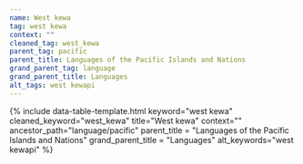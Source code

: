 ```yaml
---
name: West kewa
tag: west kewa
context: ""
cleaned_tag: west_kewa
parent_tag: pacific
parent_title: Languages of the Pacific Islands and Nations
grand_parent_tag: language
grand_parent_title: Languages
alt_tags: west kewapi
---
```


{% include data-table-template.html 
  keyword="west kewa" 
  cleaned_keyword="west_kewa" 
  title="West kewa"
  context=""
  ancestor_path="language/pacific" 
  parent_title = "Languages of the Pacific Islands and Nations"
  grand_parent_title = "Languages"
  alt_keywords="west kewapi"
%}

